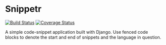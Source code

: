 Snippetr
========

[![Build Status](https://travis-ci.org/matthewbdaly/Snippetr.svg?branch=master)](https://travis-ci.org/matthewbdaly/Snippetr)
[![Coverage Status](https://coveralls.io/repos/matthewbdaly/Snippetr/badge.png?branch=master)](https://coveralls.io/r/matthewbdaly/Snippetr?branch=master)

A simple code-snippet application built with Django. Use fenced code blocks to denote the start and end of snippets and the language in question.
